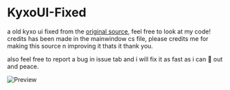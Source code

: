 # KyxoUI-Fixed
a old kyxo ui fixed from the [original source](https://github.com/kyxodevelopment/Kyxo-UI-Template), feel free to look at my code!
credits has been made in the mainwindow cs file, please credits me for making this source n improving it
thats it thank you.

also feel free to report a bug in issue tab and i will fix it as fast as i can 👀
out and peace.

![Preview](https://cdn.discordapp.com/attachments/877056631723139102/879228523481534514/unknown.png)
